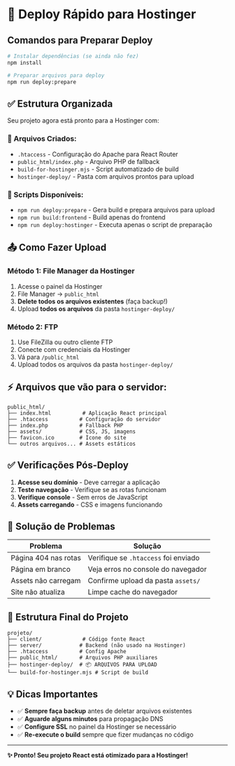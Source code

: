 # 🚀 Deploy Rápido para Hostinger

## Comandos para Preparar Deploy

```bash
# Instalar dependências (se ainda não fez)
npm install

# Preparar arquivos para deploy
npm run deploy:prepare
```

## ✅ Estrutura Organizada

Seu projeto agora está pronto para a Hostinger com:

### 📁 Arquivos Criados:
- `.htaccess` - Configuração do Apache para React Router
- `public_html/index.php` - Arquivo PHP de fallback
- `build-for-hostinger.mjs` - Script automatizado de build
- `hostinger-deploy/` - Pasta com arquivos prontos para upload

### 🔧 Scripts Disponíveis:
- `npm run deploy:prepare` - Gera build e prepara arquivos para upload
- `npm run build:frontend` - Build apenas do frontend
- `npm run deploy:hostinger` - Executa apenas o script de preparação

## 📤 Como Fazer Upload

### Método 1: File Manager da Hostinger
1. Acesse o painel da Hostinger
2. File Manager → `public_html`
3. **Delete todos os arquivos existentes** (faça backup!)
4. Upload **todos os arquivos** da pasta `hostinger-deploy/`

### Método 2: FTP
1. Use FileZilla ou outro cliente FTP
2. Conecte com credenciais da Hostinger
3. Vá para `/public_html`
4. Upload todos os arquivos da pasta `hostinger-deploy/`

## ⚡ Arquivos que vão para o servidor:

```
public_html/
├── index.html          # Aplicação React principal
├── .htaccess          # Configuração do servidor
├── index.php          # Fallback PHP
├── assets/            # CSS, JS, imagens
├── favicon.ico        # Ícone do site
└── outros arquivos... # Assets estáticos
```

## ✅ Verificações Pós-Deploy

1. **Acesse seu domínio** - Deve carregar a aplicação
2. **Teste navegação** - Verifique se as rotas funcionam
3. **Verifique console** - Sem erros de JavaScript
4. **Assets carregando** - CSS e imagens funcionando

## 🔧 Solução de Problemas

| Problema | Solução |
|----------|---------|
| Página 404 nas rotas | Verifique se `.htaccess` foi enviado |
| Página em branco | Veja erros no console do navegador |
| Assets não carregam | Confirme upload da pasta `assets/` |
| Site não atualiza | Limpe cache do navegador |

## 🎯 Estrutura Final do Projeto

```
projeto/
├── client/             # Código fonte React
├── server/            # Backend (não usado na Hostinger)
├── .htaccess          # Config Apache
├── public_html/       # Arquivos PHP auxiliares
├── hostinger-deploy/  # 📦 ARQUIVOS PARA UPLOAD
└── build-for-hostinger.mjs # Script de build
```

## 💡 Dicas Importantes

- ✅ **Sempre faça backup** antes de deletar arquivos existentes
- ✅ **Aguarde alguns minutos** para propagação DNS
- ✅ **Configure SSL** no painel da Hostinger se necessário
- ✅ **Re-execute o build** sempre que fizer mudanças no código

---

**✨ Pronto! Seu projeto React está otimizado para a Hostinger!** 